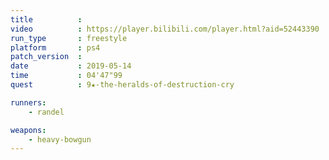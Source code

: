 ```yaml
---
title          :
video          : https://player.bilibili.com/player.html?aid=52443390
run_type       : freestyle
platform       : ps4
patch_version  : 
date           : 2019-05-14
time           : 04'47"99
quest          : 9★-the-heralds-of-destruction-cry

runners:
    - randel

weapons:
    - heavy-bowgun
---
```

